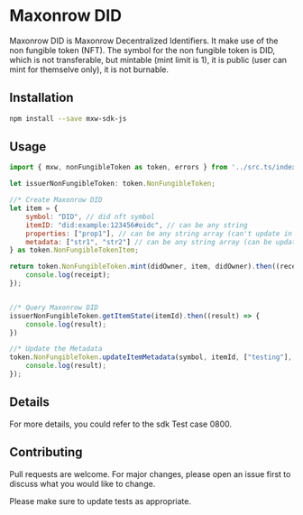 # Maxonrow DID

Maxonrow DID is Maxonrow Decentralized Identifiers. It make use of the non fungible token (NFT). The symbol for the non fungible token is DID, which is not transferable, but mintable (mint limit is 1), it is public (user can mint for themselve only), it is not burnable. 

## Installation

```bash
npm install --save mxw-sdk-js
```

## Usage

```javascript
import { mxw, nonFungibleToken as token, errors } from '../src.ts/index';

let issuerNonFungibleToken: token.NonFungibleToken;

//* Create Maxonrow DID
let item = {
    symbol: "DID", // did nft symbol
    itemID: "did:example:123456#oidc", // can be any string
    properties: ["prop1"], // can be any string array (can't update in future)
    metadata: ["str1", "str2"] // can be any string array (can be updated)
} as token.NonFungibleTokenItem;

return token.NonFungibleToken.mint(didOwner, item, didOwner).then((receipt) => {
    console.log(receipt);
});


//* Query Maxonrow DID
issuerNonFungibleToken.getItemState(itemId).then((result) => {
    console.log(result);
})

//* Update the Metadata
token.NonFungibleToken.updateItemMetadata(symbol, itemId, ["testing"], provider).then((receipt) => {
    console.log(result);
});
```

## Details
For more details, you could refer to the sdk Test case 0800. 

## Contributing
Pull requests are welcome. For major changes, please open an issue first to discuss what you would like to change.

Please make sure to update tests as appropriate.
